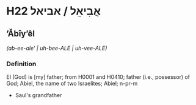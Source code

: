# H22 אֲבִיאֵל / אביאל

## ʼĂbîyʼêl

_(ab-ee-ale' | uh-bee-ALE | uh-vee-ALE)_

### Definition

El (God) is [my] father; from H0001 and H0410; father (i.e., possessor) of God; Abiel, the name of two Israelites; Abiel; n-pr-m

- Saul's grandfather
